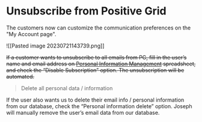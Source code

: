 # Unsubscribe from Positive Grid


The customers now can customize the communication preferences on the "My Account page".

![[Pasted image 20230721143739.png]]


~~If a customer wants to unsubscribe to all emails from PG, fill in the user’s name and email address on [Personal Information Management](https://docs.google.com/spreadsheets/d/1SKvxEdenGdrKdzYuD8PZPvYOlxtCMAf5RNubbkMdfho/edit?usp=sharing) spreadsheet, and check the “Disable Subscription” option. The unsubscription will be automated.~~  

> Delete all personal data / information

If the user also wants us to delete their email info / personal information from our database, check the “Personal information delete” option. Joseph will manually remove the user’s email data from our database.